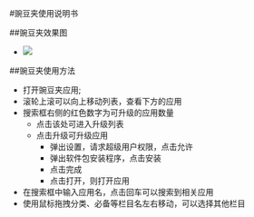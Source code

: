 #豌豆夹使用说明书

##豌豆夹效果图
- ![](https://github.com/openthos/app-testing-results/blob/master/IMGview/wandoujia.png)

##豌豆夹使用方法
- 打开豌豆夹应用;
- 滚轮上滚可以向上移动列表，查看下方的应用
- 搜索框右侧的红色数字为可升级的应用数量
   - 点击该处可进入升级列表
   - 点击升级可升级应用
       - 弹出设置，请求超级用户权限，点击允许
       - 弹出软件包安装程序，点击安装
       - 点击完成
       - 点击打开，则打开应用
- 在搜索框中输入应用名，点击回车可以搜索到相关应用
- 使用鼠标拖拽分类、必备等栏目名左右移动，可以选择其他栏目
